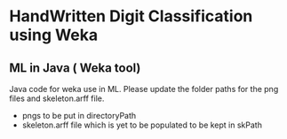 # HandWritten Digit Classification using Weka
## ML in Java ( Weka tool)
Java code for weka use in ML.
Please update the folder paths for the png files and skeleton.arff file.
- pngs to be put in directoryPath
- skeleton.arff file which is yet to be populated to be kept in skPath
